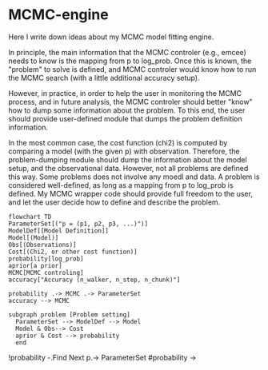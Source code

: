 # MCMC-engine
Here I write down ideas about my MCMC model fitting engine.

In principle, the main information that the MCMC controler (e.g., emcee)
needs to know is the mapping from p to log_prob.
Once this is known, the "problem" to solve is defined,
and MCMC controler would know how to run the MCMC search (with a little additional accuracy setup).

However, in practice, in order to help the user in monitoring the MCMC process,
and in future analysis, the MCMC controler should better "know" how to dump some information about the problem.
To this end, the user should provide user-defined module that dumps the problem definition information.

In the most common case, the cost function (chi2) is computed by comparing a model (with the given p) with observation.
Therefore, the problem-dumping module should dump the information about the model setup, and the observational data.
However, not all problems are defined this way.
Some problems does not involve any moedl and data.
A problem is considered well-defined, as long as a mapping from p to log_prob is defined.
My MCMC wrapper code should provide full freedom to the user, and let the user decide how to define and describe the problem.


```mermaid
flowchart TD
ParameterSet[("p = (p1, p2, p3, ...)")]
ModelDef[[Model Definition]]
Model[(Model)]
Obs[(Observations)]
Cost[(Chi2, or other cost function)]
probability[log_prob]
aprior[a prior]
MCMC[MCMC controling]
accuracy["Accuracy (n_walker, n_step, n_chunk)"]

probability .-> MCMC .-> ParameterSet
accuracy --> MCMC

subgraph problem [Problem setting]
  ParameterSet --> ModelDef --> Model
  Model & Obs--> Cost
  aprior & Cost --> probability
  end
```
!probability -.Find Next p.-> ParameterSet
#probability ->
#
